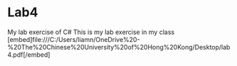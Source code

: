 # Lab4
My lab exercise of C#
This is my lab exercise in my class
 [embed]file:///C:/Users/liamn/OneDrive%20-%20The%20Chinese%20University%20of%20Hong%20Kong/Desktop/lab4.pdf[/embed] 
